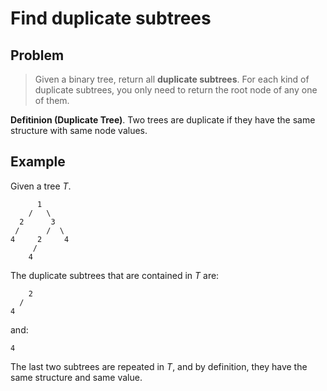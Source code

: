 #  Find duplicate subtrees

## Problem
> Given a binary tree, return all **duplicate subtrees**. For each kind of duplicate subtrees, you only need to return the root node of any one of them.

**Defitinion (Duplicate Tree)**. Two trees are duplicate if they have the same structure with same node values.

## Example
Given a tree *T*.
```
      1
    /   \
  2      3
 /      /  \
4     2     4
     /
    4
```
The duplicate subtrees that are contained in *T* are:
```
    2
  /
4
```
and:
```
4
```
The last two subtrees are repeated in *T*, and by definition, they have the same structure and same value.